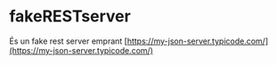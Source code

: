 # fakeRESTserver
És un fake rest server emprant [https://my-json-server.typicode.com/](https://my-json-server.typicode.com/)
